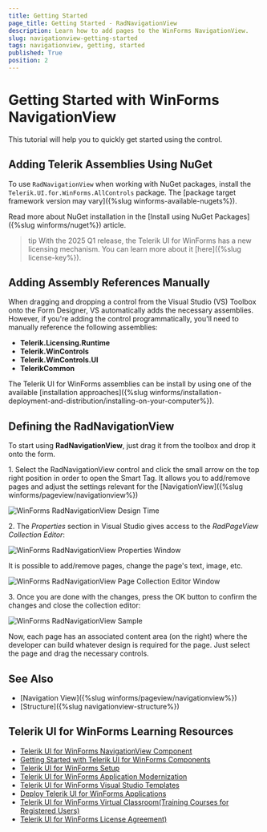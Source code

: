 ```yaml
---
title: Getting Started
page_title: Getting Started - RadNavigationView
description: Learn how to add pages to the WinForms NavigationView.   
slug: navigationview-getting-started
tags: navigationview, getting, started
published: True
position: 2 
---
```


# Getting Started with WinForms NavigationView

This tutorial will help you to quickly get started using the control.

## Adding Telerik Assemblies Using NuGet

To use `RadNavigationView` when working with NuGet packages, install the `Telerik.UI.for.WinForms.AllControls` package. The [package target framework version may vary]({%slug winforms-available-nugets%}).

Read more about NuGet installation in the [Install using NuGet Packages]({%slug winforms/nuget%}) article.

>tip With the 2025 Q1 release, the Telerik UI for WinForms has a new licensing mechanism. You can learn more about it [here]({%slug license-key%}).

## Adding Assembly References Manually

When dragging and dropping a control from the Visual Studio (VS) Toolbox onto the Form Designer, VS automatically adds the necessary assemblies. However, if you're adding the control programmatically, you'll need to manually reference the following assemblies:

* __Telerik.Licensing.Runtime__
* __Telerik.WinControls__
* __Telerik.WinControls.UI__
* __TelerikCommon__

The Telerik UI for WinForms assemblies can be install by using one of the available [installation approaches]({%slug winforms/installation-deployment-and-distribution/installing-on-your-computer%}). 

## Defining the RadNavigationView

To start using **RadNavigationView**, just drag it from the toolbox and drop it onto the form.

1\. Select the RadNavigationView control and click the small arrow on the top right position in order to open the Smart Tag. It allows you to add/remove pages and adjust the settings relevant for the [NavigationView]({%slug winforms/pageview/navigationview%})	 

![WinForms RadNavigationView Design Time](images/navigationview-getting-started001.png)

2\. The *Properties* section in Visual Studio gives access to the *RadPageView Collection Editor*:

![WinForms RadNavigationView Properties Window](images/navigationview-getting-started002.png)

It is possible to add/remove pages, change the page's text, image, etc.

![WinForms RadNavigationView Page Collection Editor Window](images/navigationview-getting-started003.png)

3\. Once you are done with the changes, press the OK button to confirm the changes and close the collection editor:

![WinForms RadNavigationView Sample](images/navigationview-getting-started004.png)

Now, each page has an associated content area (on the right) where the developer can build whatever design is required for the page. Just select the page and drag the necessary controls.  

## See Also

* [Navigation View]({%slug winforms/pageview/navigationview%})	 
* [Structure]({%slug navigationview-structure%})




## Telerik UI for WinForms Learning Resources
* [Telerik UI for WinForms NavigationView Component](https://www.telerik.com/products/winforms/navigationview.aspx)
* [Getting Started with Telerik UI for WinForms Components](https://docs.telerik.com/devtools/winforms/getting-started/first-steps)
* [Telerik UI for WinForms Setup](https://docs.telerik.com/devtools/winforms/installation-and-upgrades/installing-on-your-computer)
* [Telerik UI for WinForms Application Modernization](https://docs.telerik.com/devtools/winforms/winforms-converter/overview)
* [Telerik UI for WinForms Visual Studio Templates](https://docs.telerik.com/devtools/winforms/visual-studio-integration/visual-studio-templates)
* [Deploy Telerik UI for WinForms Applications](https://docs.telerik.com/devtools/winforms/deployment-and-distribution/application-deployment)
* [Telerik UI for WinForms Virtual Classroom(Training Courses for Registered Users)](https://learn.telerik.com/learn/course/external/view/elearning/17/telerik-ui-for-winforms)
* [Telerik UI for WinForms License Agreement)](https://www.telerik.com/purchase/license-agreement/winforms-dlw-s)

